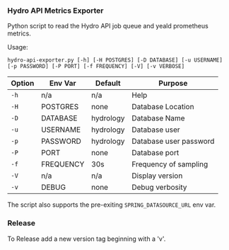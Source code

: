 ### Hydro API Metrics Exporter

Python script to read the Hydro API job queue and yeald prometheus metrics.

Usage: 

```
hydro-api-exporter.py [-h] [-H POSTGRES] [-D DATABASE] [-u USERNAME] [-p PASSWORD] [-P PORT] [-f FREQUENCY] [-V] [-v VERBOSE]
```

| Option                      | Env Var   | Default   | Purpose |
|-----------------------------|-----------|-----------|---------|
| `-h`                        | n/a       | n/a       | Help    |
| `-H`                        | POSTGRES  | none      | Database Location |
| `-D`                        | DATABASE  | hydrology | Database Name |
| `-u`                        | USERNAME  | hydrology | Database user |
| `-p`                        | PASSWORD  | hydrology | Database user password |
| `-P`                        | PORT      | none      | Database port |
| `-f`                        | FREQUENCY | 30s       | Frequency of sampling |
| `-V`                        | n/a       | n/a       | Display version |
| `-v`                        | DEBUG     | none      | Debug verbosity |

The script also supports the pre-exiting `SPRING_DATASOURCE_URL` env var.

### Release

To Release add a new version tag beginning with a 'v'.
